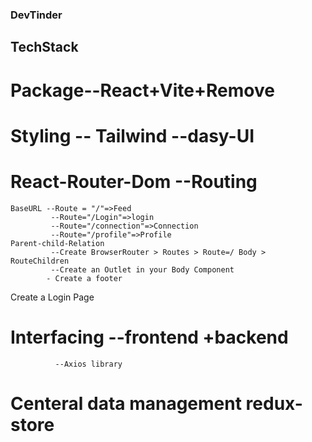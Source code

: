 ### DevTinder

## TechStack
# Package--React+Vite+Remove
# Styling -- Tailwind --dasy-UI
# React-Router-Dom --Routing 
    BaseURL --Route = "/"=>Feed 
             --Route="/Login"=>login
             --Route="/connection"=>Connection
             --Route="/profile"=>Profile
    Parent-child-Relation 
             --Create BrowserRouter > Routes > Route=/ Body >     RouteChildren
             --Create an Outlet in your Body Component
            - Create a footer
 Create a Login Page 
# Interfacing --frontend +backend
              --Axios library 
# Centeral data management redux-store
